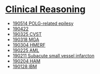 <!--
Filename: 	index.md
Project: 	/Users/shume/Developer/physician/Neurol/CR
Author: 	shumez <https://github.com/shumez>
Created: 	2019-04-04 11:27:0
Modified: 	2019-05-24 17:03:23
-----
Copyright (c) 2019 shumez
-->

# [Clinical Reasoning][CR]


<!-- * [19 ](2019--_.md) -->
* [190514 POLG-related epilesy](2019-05-14_29F.md)
* [190422 ](2019-04-22_71M.md)
* [190325 CVST](2019-03-25_15M.md)
* [190318 MGA](2019-03-18_58M.md)
* [190304 HMERF](2019-03-04_54M.md)
* [190225 AML](2019-02-25_36F.md)
* [190211 Subacute small vessel infarcton](2019-02-11_65F.md)
* [190204 HAM](2019-02-04_48F.md)
* [190128 IBM](2019-01-28_40F.md)



[CR]: https://www.neurology.org/search/jcode%3Aneurology%7C%7Cneurclinpract%7C%7Cnng%7C%7Cnnn%20sort%3Apublication-date%20toc_section%3AResident%20and%20Fellow%20Section%7C%7C%20Resident%20%26%20Fellow%20Section?see_more_page=1&see_more_page_title=

<!-- <style type="text/css">
	img{width: 50%; float: right;}
</style> -->